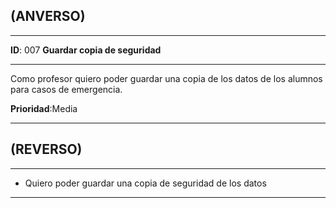 ## (ANVERSO)
---

**ID**: 007 **Guardar copia de seguridad**

---

Como profesor quiero poder guardar una copia de los datos de los alumnos para casos de emergencia.

**Prioridad**:Media

---

## (REVERSO)

---


 * Quiero poder guardar una copia de seguridad de los datos

---



